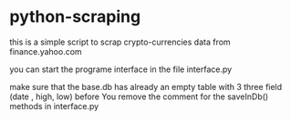 # python-scraping
this is a simple script to scrap crypto-currencies data from finance.yahoo.com

 you can start the programe interface in the file interface.py

 make sure that the base.db has already an empty table with 3 three field (date , high, low) before 
You remove the comment for the saveInDb() methods in interface.py
